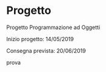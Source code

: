 # Progetto
Progetto Programmazione ad Oggetti

Inizio progetto: 14/05/2019

Consegna prevista: 20/06/2019

prova

